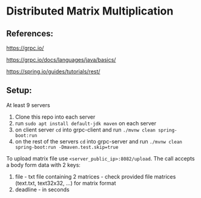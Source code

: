 
# Distributed Matrix Multiplication

## References: 
https://grpc.io/

https://grpc.io/docs/languages/java/basics/

https://spring.io/guides/tutorials/rest/

## Setup:
At least 9 servers 
1. Clone this repo into each server
2. run ``` sudo apt install default-jdk maven ``` on each server
3. on client server ```cd``` into grpc-client and run ```./mvnw clean spring-boot:run``` 
4. on the rest of the servers ```cd``` into grpc-server and run ```./mvnw clean spring-boot:run -Dmaven.test.skip=true```

To upload matrix file use ```<server_public_ip>:8082/upload```. 
The call accepts a body form data with 2 keys:
1. file - txt file containing 2 matrices - check provided file matrices (text.txt, text32x32, ...) for matrix format
2. deadline - in seconds
